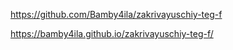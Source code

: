 https://github.com/Bamby4ila/zakrivayuschiy-teg-f

https://bamby4ila.github.io/zakrivayuschiy-teg-f/